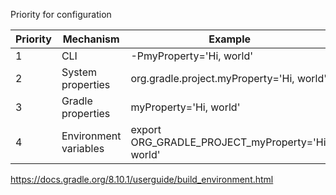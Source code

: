 Priority for configuration

| Priority | Mechanism             | Example                                          |     |
| -------- | --------------------- | ------------------------------------------------ | --- |
| 1        | CLI                   | -PmyProperty='Hi, world'                         |     |
| 2        | System properties     | org.gradle.project.myProperty='Hi, world'        |     |
| 3        | Gradle properties     | myProperty='Hi, world'                           |     |
| 4        | Environment variables | export ORG_GRADLE_PROJECT_myProperty='Hi, world' |     |

https://docs.gradle.org/8.10.1/userguide/build_environment.html